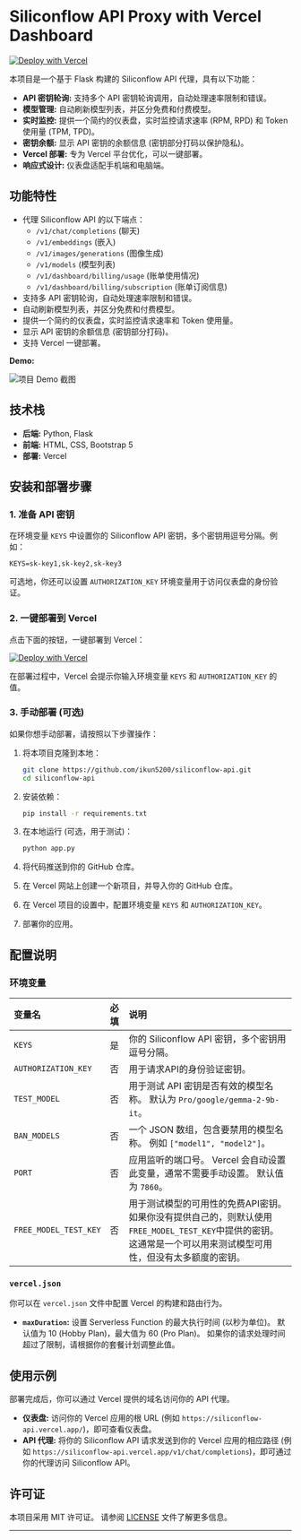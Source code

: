 # Siliconflow API Proxy with Vercel Dashboard

[![Deploy with Vercel](https://vercel.com/button)](https://vercel.com/new/clone?repository-url=https%3A%2F%2Fgithub.com%2Fikun5200%2Fsiliconflow-api&env=KEYS,AUTHORIZATION_KEY&project-name=siliconflow-api&repo-name=siliconflow-api)

本项目是一个基于 Flask 构建的 Siliconflow API 代理，具有以下功能：

-   **API 密钥轮询:**  支持多个 API 密钥轮询调用，自动处理速率限制和错误。
-   **模型管理:**  自动刷新模型列表，并区分免费和付费模型。
-   **实时监控:**  提供一个简约的仪表盘，实时监控请求速率 (RPM, RPD) 和 Token 使用量 (TPM, TPD)。
-   **密钥余额:**  显示 API 密钥的余额信息 (密钥部分打码以保护隐私)。
-   **Vercel 部署:**  专为 Vercel 平台优化，可以一键部署。
-   **响应式设计:**  仪表盘适配手机端和电脑端。

## 功能特性

-   代理 Siliconflow API 的以下端点：
    -   `/v1/chat/completions` (聊天)
    -   `/v1/embeddings` (嵌入)
    -   `/v1/images/generations` (图像生成)
    -   `/v1/models` (模型列表)
    -   `/v1/dashboard/billing/usage` (账单使用情况)
    -   `/v1/dashboard/billing/subscription` (账单订阅信息)
-   支持多 API 密钥轮询，自动处理速率限制和错误。
-   自动刷新模型列表，并区分免费和付费模型。
-   提供一个简约的仪表盘，实时监控请求速率和 Token 使用量。
-   显示 API 密钥的余额信息 (密钥部分打码)。
-   支持 Vercel 一键部署。

**Demo:**

![项目 Demo 截图](https://img.xwyue.com/i/2025/02/05/67a30fd64336d.png)

## 技术栈

-   **后端:** Python, Flask
-   **前端:** HTML, CSS, Bootstrap 5
-   **部署:** Vercel

## 安装和部署步骤

### 1. 准备 API 密钥

在环境变量 `KEYS` 中设置你的 Siliconflow API 密钥，多个密钥用逗号分隔。例如：

```
KEYS=sk-key1,sk-key2,sk-key3
```

可选地，你还可以设置 `AUTHORIZATION_KEY` 环境变量用于访问仪表盘的身份验证。

### 2. 一键部署到 Vercel

点击下面的按钮，一键部署到 Vercel：

[![Deploy with Vercel](https://vercel.com/button)](https://vercel.com/new/clone?repository-url=https%3A%2F%2Fgithub.com%2Fikun5200%2Fsiliconflow-api&env=KEYS,AUTHORIZATION_KEY&project-name=siliconflow-api&repo-name=siliconflow-api)

在部署过程中，Vercel 会提示你输入环境变量 `KEYS` 和 `AUTHORIZATION_KEY` 的值。

### 3. 手动部署 (可选)

如果你想手动部署，请按照以下步骤操作：

1. 将本项目克隆到本地：

    ```bash
    git clone https://github.com/ikun5200/siliconflow-api.git
    cd siliconflow-api
    ```

2. 安装依赖：

    ```bash
    pip install -r requirements.txt
    ```

3. 在本地运行 (可选，用于测试)：

    ```bash
    python app.py
    ```

4. 将代码推送到你的 GitHub 仓库。

5. 在 Vercel 网站上创建一个新项目，并导入你的 GitHub 仓库。

6. 在 Vercel 项目的设置中，配置环境变量 `KEYS` 和 `AUTHORIZATION_KEY`。

7. 部署你的应用。

## 配置说明

### 环境变量

| 变量名             | 必填 | 说明                                                                                                                                                              |
| :----------------- | :--- | :---------------------------------------------------------------------------------------------------------------------------------------------------------------- |
| `KEYS`             | 是   | 你的 Siliconflow API 密钥，多个密钥用逗号分隔。                                                                                                                 |
| `AUTHORIZATION_KEY` | 否   | 用于请求API的身份验证密钥。                                                                               |
| `TEST_MODEL`       | 否   | 用于测试 API 密钥是否有效的模型名称。 默认为 `Pro/google/gemma-2-9b-it`。                                                                                           |
| `BAN_MODELS`       | 否   | 一个 JSON 数组，包含要禁用的模型名称。 例如 `["model1", "model2"]`。                                                                                                |
| `PORT`             | 否   | 应用监听的端口号。 Vercel 会自动设置此变量，通常不需要手动设置。 默认值为 `7860`。                                                                                      |
| `FREE_MODEL_TEST_KEY` | 否 | 用于测试模型的可用性的免费API密钥。如果你没有提供自己的，则默认使用`FREE_MODEL_TEST_KEY`中提供的密钥。这通常是一个可以用来测试模型可用性，但没有太多额度的密钥。 |

### `vercel.json`

你可以在 `vercel.json` 文件中配置 Vercel 的构建和路由行为。

-   **`maxDuration`:**  设置 Serverless Function 的最大执行时间 (以秒为单位)。 默认值为 10 (Hobby Plan)，最大值为 60 (Pro Plan)。 如果你的请求处理时间超过了限制，请根据你的套餐计划调整此值。

## 使用示例

部署完成后，你可以通过 Vercel 提供的域名访问你的 API 代理。

-   **仪表盘:**  访问你的 Vercel 应用的根 URL (例如 `https://siliconflow-api.vercel.app/`)，即可查看仪表盘。
-   **API 代理:**  将你的 Siliconflow API 请求发送到你的 Vercel 应用的相应路径 (例如 `https://siliconflow-api.vercel.app/v1/chat/completions`)，即可通过你的代理访问 Siliconflow API。


## 许可证

本项目采用 MIT 许可证。 请参阅 [LICENSE](LICENSE) 文件了解更多信息。

---
